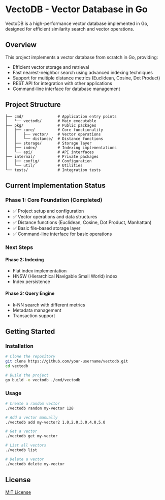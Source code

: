 # VectoDB - Vector Database in Go

VectoDB is a high-performance vector database implemented in Go, designed for efficient similarity search and vector operations.

## Overview

This project implements a vector database from scratch in Go, providing:

- Efficient vector storage and retrieval
- Fast nearest-neighbor search using advanced indexing techniques
- Support for multiple distance metrics (Euclidean, Cosine, Dot Product)
- REST API for integration with other applications
- Command-line interface for database management

## Project Structure

```
├── cmd/               # Application entry points
│   └── vectodb/       # Main executable
├── pkg/               # Public packages
│   ├── core/          # Core functionality
│   │   ├── vector/    # Vector operations
│   │   └── distance/  # Distance functions
│   ├── storage/       # Storage layer
│   ├── index/         # Indexing implementations
│   └── api/           # API interfaces
├── internal/          # Private packages
│   ├── config/        # Configuration
│   └── util/          # Utilities
└── tests/             # Integration tests
```

## Current Implementation Status

### Phase 1: Core Foundation (Completed)
- ✅ Project setup and configuration
- ✅ Vector operations and data structures
- ✅ Distance functions (Euclidean, Cosine, Dot Product, Manhattan)
- ✅ Basic file-based storage layer
- ✅ Command-line interface for basic operations

### Next Steps

#### Phase 2: Indexing
- Flat index implementation
- HNSW (Hierarchical Navigable Small World) index
- Index persistence

#### Phase 3: Query Engine
- k-NN search with different metrics
- Metadata management
- Transaction support

## Getting Started

### Installation

```bash
# Clone the repository
git clone https://github.com/your-username/vectodb.git
cd vectodb

# Build the project
go build -o vectodb ./cmd/vectodb
```

### Usage

```bash
# Create a random vector
./vectodb random my-vector 128

# Add a vector manually
./vectodb add my-vector2 1.0,2.0,3.0,4.0,5.0

# Get a vector
./vectodb get my-vector

# List all vectors
./vectodb list

# Delete a vector
./vectodb delete my-vector
```

## License

[MIT License](LICENSE) 